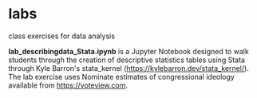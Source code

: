 # labs
class exercises for data analysis

**lab_describingdata_Stata.ipynb** is a Jupyter Notebook designed to walk students through the creation of descriptive statistics tables using Stata through Kyle Barron's stata_kernel (https://kylebarron.dev/stata_kernel/). The lab exercise uses Nominate estimates of congressional ideology available from https://voteview.com. 
